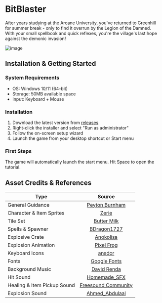 # BitBlaster
 
After years studying at the Arcane University, you've returned to Greenhill for summer break - only to find it overrun by the Legion of the Damned. With your small spellbook and quick reflexes, you're the village's last hope against the demonic invasion!

![image](https://github.com/user-attachments/assets/bf521e7b-9327-47bc-94df-b05a4eaca4e4)

## Installation & Getting Started

### System Requirements

- OS: Windows 10/11 (64-bit)
- Storage: 50MB available space
- Input: Keyboard + Mouse

### Installation

1. Download the latest version from [releases](https://github.com/AndrewTrieu/BitBlaster/releases)
2. Right-click the installer and select "Run as administrator"
3. Follow the on-screen setup wizard
4. Launch the game from your desktop shortcut or Start menu

### First Steps

The game will automatically launch the start menu. Hit Space to open the tutorial.

## Asset Credits & References
| Type   |      Source      |
|----------|:-------------:|
| General Guidance  | [Peyton Burnham](https://www.youtube.com/@peytonburnham4316) | 
| Character & Item Sprites  | [Zerie](https://zerie.itch.io/tiny-rpg-character-asset-pack) | 
| Tile Set | [Butter Milk](https://butterymilk.itch.io/tiny-wonder-forest) | 
| Spells & Spawner | [BDragon1727](https://bdragon1727.itch.io/free-effect-and-bullet-16x16) | 
| Explosive Crate | [Anokolisa](https://anokolisa.itch.io/free-pixel-art-asset-pack-topdown-tileset-rpg-16x16-sprites) | 
| Explosion Animation | [Pixel Frog](https://pixelfrog-assets.itch.io/tiny-swords) |
| Keyboard Icons | [ansdor](https://ansdor.itch.io/button-icons) |
| Fonts | [Google Fonts](https://fonts.google.com/) |
| Background Music | [David Renda](https://www.fesliyanstudios.com/royalty-free-music/download/8-bit-adventure/2282) |
| Hit Sound | [Homemade_SFX](https://pixabay.com/sound-effects/soft-body-impact-295404/) |
| Healing & Item Pickup Sound | [Freesound Community](https://pixabay.com/sound-effects/080245-sfx-magic-84935/) |
| Explosion Sound | [Ahmed_Abdulaal](https://pixabay.com/sound-effects/explosion-312361/) |
